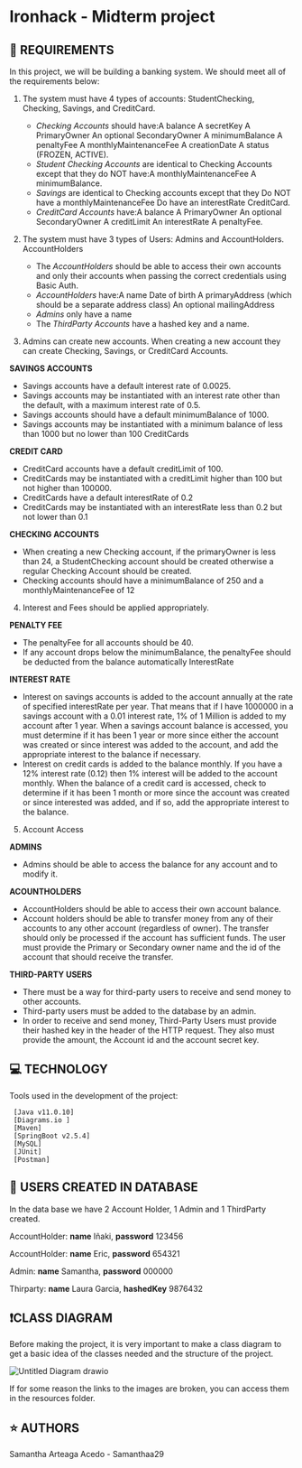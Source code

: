 # Ironhack - Midterm project

## 📌 REQUIREMENTS

In this project, we will be building a banking system. We should meet all of the requirements below:

1. The system must have 4 types of accounts: StudentChecking, Checking, Savings, and CreditCard.

     - *Checking Accounts* should have:A balance A secretKey A PrimaryOwner An optional SecondaryOwner A minimumBalance A penaltyFee A monthlyMaintenanceFee A creationDate A status (FROZEN, ACTIVE).
     - *Student Checking Accounts* are identical to Checking Accounts except that they do NOT have:A monthlyMaintenanceFee A minimumBalance.
     - *Savings* are identical to Checking accounts except that they Do NOT have a monthlyMaintenanceFee Do have an interestRate CreditCard.
     - *CreditCard Accounts* have:A balance A PrimaryOwner An optional SecondaryOwner A creditLimit An interestRate A penaltyFee.

2. The system must have 3 types of Users: Admins and AccountHolders. AccountHolders
    - The *AccountHolders* should be able to access their own accounts and only their accounts when passing the correct credentials using Basic Auth. 
    - *AccountHolders* have:A name Date of birth A primaryAddress (which should be a separate address class) An optional mailingAddress
    - *Admins* only have a name
    - The *ThirdParty Accounts* have a hashed key and a name.

3. Admins can create new accounts. When creating a new account they can create Checking, Savings, or CreditCard Accounts.

  **SAVINGS ACCOUNTS**
  
   - Savings accounts have a default interest rate of 0.0025.
   - Savings accounts may be instantiated with an interest rate other than the default, with a maximum interest rate of 0.5.
   - Savings accounts should have a default minimumBalance of 1000.
   - Savings accounts may be instantiated with a minimum balance of less than 1000 but no lower than 100 CreditCards
    
  **CREDIT CARD**
  
   - CreditCard accounts have a default creditLimit of 100.
   - CreditCards may be instantiated with a creditLimit higher than 100 but not higher than 100000.
   - CreditCards have a default interestRate of 0.2 
   - CreditCards may be instantiated with an interestRate less than 0.2 but not lower than 0.1
    
  **CHECKING ACCOUNTS**
  
   - When creating a new Checking account, if the primaryOwner is less than 24, a StudentChecking account should be created otherwise a regular Checking Account should be created.
   - Checking accounts should have a minimumBalance of 250 and a monthlyMaintenanceFee of 12

  4. Interest and Fees should be applied appropriately.
  
  **PENALTY FEE**
  
   - The penaltyFee for all accounts should be 40. 
   - If any account drops below the minimumBalance, the penaltyFee should be deducted from the balance automatically InterestRate
    
  **INTEREST RATE**
  
   - Interest on savings accounts is added to the account annually at the rate of specified interestRate per year. That means that if I have 1000000 in a savings account with a 0.01 interest rate, 1% of 1 Million is added to my account after 1 year. When a savings account balance is accessed, you must determine if it has been 1 year or more since either the account was created or since interest was added to the account, and add the appropriate interest to the balance if necessary.
   - Interest on credit cards is added to the balance monthly. If you have a 12% interest rate (0.12) then 1% interest will be added to the account monthly. When the balance of a credit card is accessed, check to determine if it has been 1 month or more since the account was created or since interested was added, and if so, add the appropriate interest to the balance.

  5. Account Access
  
  **ADMINS**
  
   - Admins should be able to access the balance for any account and to modify it.
    
  **ACOUNTHOLDERS**
  
   - AccountHolders should be able to access their own account balance.
   - Account holders should be able to transfer money from any of their accounts to any other account (regardless of owner). The transfer should only be processed if the account has sufficient funds. The user must provide the Primary or Secondary owner name and the id of the account that should receive the transfer. 
    
  **THIRD-PARTY USERS**
  
   - There must be a way for third-party users to receive and send money to other accounts. 
   - Third-party users must be added to the database by an admin. 
   - In order to receive and send money, Third-Party Users must provide their hashed key in the header of the HTTP request. They also must provide the amount, the Account id and the account secret key.

## 💻 TECHNOLOGY
Tools used in the development of the project:

     [Java v11.0.10]
     [Diagrams.io ] 
     [Maven] 
     [SpringBoot v2.5.4]
     [MySQL]
     [JUnit]
     [Postman]

## 👤 USERS CREATED IN DATABASE

In the data base we have 2 Account Holder, 1 Admin and 1 ThirdParty created.

AccountHolder: **name** Iñaki, **password** 123456

AccountHolder: **name** Eric, **password** 654321

Admin: **name** Samantha, **password** 000000

Thirparty: **name** Laura Garcia, **hashedKey** 9876432


## ❗CLASS DIAGRAM

Before making the project, it is very important to make a class diagram to get a basic idea of the classes needed and the structure of the project. 

![Untitled Diagram drawio](https://user-images.githubusercontent.com/106670078/177576243-2376bcbd-7581-44f6-9c42-8054828a46da.png)

If for some reason the links to the images are broken, you can access them in the resources folder.

## ⭐ AUTHORS
Samantha Arteaga Acedo - Samanthaa29
